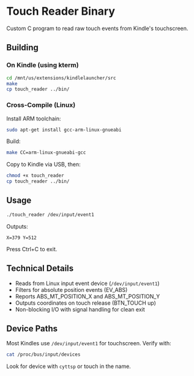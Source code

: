# Touch Reader Binary

Custom C program to read raw touch events from Kindle's touchscreen.

## Building

### On Kindle (using kterm)

```bash
cd /mnt/us/extensions/kindlelauncher/src
make
cp touch_reader ../bin/
```

### Cross-Compile (Linux)

Install ARM toolchain:
```bash
sudo apt-get install gcc-arm-linux-gnueabi
```

Build:
```bash
make CC=arm-linux-gnueabi-gcc
```

Copy to Kindle via USB, then:
```bash
chmod +x touch_reader
cp touch_reader ../bin/
```

## Usage

```bash
./touch_reader /dev/input/event1
```

Outputs:
```
X=379 Y=512
```

Press Ctrl+C to exit.

## Technical Details

- Reads from Linux input event device (`/dev/input/event1`)
- Filters for absolute position events (EV_ABS)
- Reports ABS_MT_POSITION_X and ABS_MT_POSITION_Y
- Outputs coordinates on touch release (BTN_TOUCH up)
- Non-blocking I/O with signal handling for clean exit

## Device Paths

Most Kindles use `/dev/input/event1` for touchscreen. Verify with:
```bash
cat /proc/bus/input/devices
```

Look for device with `cyttsp` or touch in the name.
